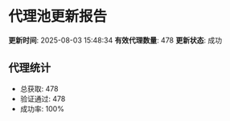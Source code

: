 # 代理池更新报告

**更新时间**: 2025-08-03 15:48:34
**有效代理数量**: 478
**更新状态**:  成功

## 代理统计
- 总获取: 478
- 验证通过: 478
- 成功率: 100%
